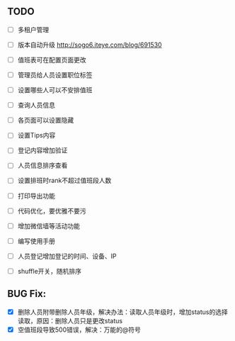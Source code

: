 ## TODO

- [ ] 多租户管理
- [ ] 版本自动升级 http://sogo6.iteye.com/blog/691530
- [ ] 值班表可在配置页面更改
- [ ] 管理员给人员设置职位标签
- [ ] 设置哪些人可以不安排值班
- [ ] 查询人员信息
- [ ] 各页面可以设置隐藏
- [ ] 设置Tips内容
- [ ] 登记内容增加验证
- [ ] 人员信息排序查看
- [ ] 设置排班时rank不超过值班段人数
- [ ] 打印导出功能
- [ ] 代码优化，要优雅不要污
- [ ] 增加微信墙等活动功能
- [ ] 编写使用手册
- [ ] 人员登记增加登记的时间、设备、IP
- [ ] shuffle开关，随机排序


## BUG Fix:

- [x] 删除人员附带删除人员年级，解决办法：读取人员年级时，增加status的选择读取，原因：删除人员只是更改status
- [x] 空值班段导致500错误，解决：万能的@符号
